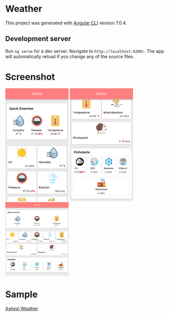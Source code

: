 # Weather

This project was generated with [Angular CLI](https://github.com/angular/angular-cli) version 7.0.4.

## Development server

Run `ng serve` for a dev server. Navigate to `http://localhost:4200/`. The app will automatically reload if you change any of the source files.

# Screenshot

<img src="./src/screenshots/Screenshot_3_Weather.png" width="200">

<img src="./src/screenshots/Screenshot_1_Weather.png" width="200">

<img src="./src/screenshots/Screenshot_2_Weather.png" width="200">

# Sample
[Ashesi Weather](https://ashesi-weather.firebaseapp.com/)
